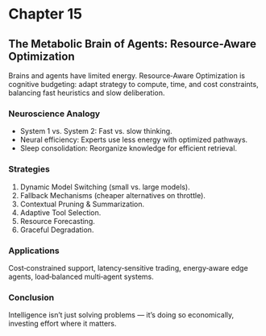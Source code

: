 # Chapter 15

## The Metabolic Brain of Agents: Resource-Aware Optimization

Brains and agents have limited energy. Resource‑Aware Optimization is cognitive budgeting: adapt strategy to compute, time, and cost constraints, balancing fast heuristics and slow deliberation.

### Neuroscience Analogy

- System 1 vs. System 2: Fast vs. slow thinking.
- Neural efficiency: Experts use less energy with optimized pathways.
- Sleep consolidation: Reorganize knowledge for efficient retrieval.

### Strategies

1. Dynamic Model Switching (small vs. large models).
2. Fallback Mechanisms (cheaper alternatives on throttle).
3. Contextual Pruning & Summarization.
4. Adaptive Tool Selection.
5. Resource Forecasting.
6. Graceful Degradation.

### Applications

Cost‑constrained support, latency‑sensitive trading, energy‑aware edge agents, load‑balanced multi‑agent systems.

### Conclusion

Intelligence isn’t just solving problems — it’s doing so economically, investing effort where it matters.

